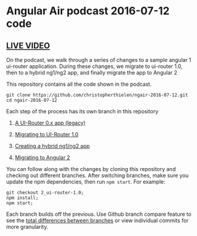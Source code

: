 # Angular Air podcast 2016-07-12 code

## [LIVE VIDEO](https://www.youtube.com/watch?v=7fqWIYqr2q8)

On the podcast, we walk through a series of changes to a sample angular 1 ui-router application.
During these changes, we migrate to ui-router 1.0, then to a hybrid ng1/ng2 app, and finally migrate the app to Angular 2

This repository contains all the code shown in the podcast.

```
git clone https://github.com/christopherthielen/ngair-2016-07-12.git
cd ngair-2016-07-12
```

Each step of the process has its own branch in this repository

1) [A UI-Router 0.x app (legacy)](https://github.com/christopherthielen/ngair-2016-07-12/tree/1_legacy) 

2) [Migrating to UI-Router 1.0](https://github.com/christopherthielen/ngair-2016-07-12/tree/2_ui-router-1.0)

3) [Creating a hybrid ng1/ng2 app](https://github.com/christopherthielen/ngair-2016-07-12/tree/3_hybrid)

4) [Migrating to Angular 2](https://github.com/christopherthielen/ngair-2016-07-12/tree/4_ng2)

You can follow along with the changes by cloning this repository and checking out different branches.
After switching branches, make sure you update the npm dependencies, then run `npm start`.
For example:

```
git checkout 2_ui-router-1.0;
npm install;
npm start;
```

Each branch builds off the previous. 
Use Github branch compare feature to see the [total  differences between branches](https://github.com/christopherthielen/ngair-2016-07-12/compare/1_legacy...2_ui-router-1.0)
or view individual commits for more granularity.
